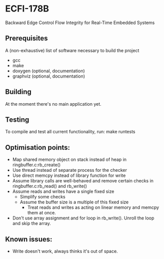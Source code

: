 # ECFI-178B
Backward Edge Control Flow Integrity for Real-Time Embedded Systems

## Prerequisites
A (non-exhaustive) list of software necessary to build the project

- gcc
- make
- doxygen (optional, documentation)
- graphviz (optional, documentation)

## Building
At the moment there's no main application yet.

## Testing
To compile and test all current functionality, run:
 make runtests

## Optimisation points:
- Map shared memory object on stack instead of heap in ringbuffer.c:rb\_create()
- Use thread instead of separate process for the checker
- Use direct memcpy instead of library function for write
- Assume library calls are well-behaved and remove certain checks in ringbuffer.c:rb\_read() and rb\_write()
- Assume reads and writes have a single fixed size
  - Simplify some checks
  - Assume the buffer size is a multiple of this fixed size
    - Treat reads and writes as acting on linear memory and memcpy them at once.
- Don't use array assignment and for loop in rb\_write(). Unroll the loop and skip the array.

## Known issues:
- Write doesn't work, always thinks it's out of space.

